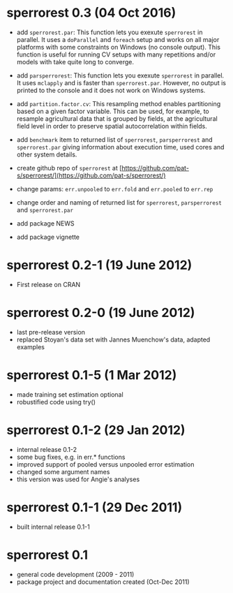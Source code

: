# sperrorest 0.3 (04 Oct 2016)

* add `sperrorest.par`: This function lets you exexute `sperrorest` in parallel. 
It uses a `doParallel` and `foreach` setup and works on all major platforms with
some constraints on Windows (no console output). This function is useful for 
running CV setups with many repetitions and/or models with take quite long to 
converge. 

* add `parsperrorest`: This function lets you exexute `sperrorest` in parallel. 
It uses `mclapply` and is faster than `sperrorest.par`. However, no output is 
printed to the console and it does not work on Windows systems. 

* add `partition.factor.cv`: This resampling method enables partitioning based 
on a given factor variable. This can be used, for example, to resample 
agricultural data that is grouped by fields, at the agricultural field level 
in order to preserve spatial autocorrelation within fields.

* add `benchmark` item to returned list of `sperrorest`, `parsperrorest` and 
`sperrorest.par` giving information about execution time, 
used cores and other system details. 

* create github repo of `sperrorest` at 
[https://github.com/pat-s/sperrorest/](https://github.com/pat-s/sperrorest/)

* change params: `err.unpooled` to `err.fold` and `err.pooled` to `err.rep`

* change order and naming of returned list for `sperrorest`, `parsperrorest` and
`sperrorest.par`

* add package NEWS

* add package vignette

# sperrorest 0.2-1 (19 June 2012)

* First release on CRAN

# sperrorest 0.2-0 (19 June 2012)

* last pre-release version
* replaced Stoyan's data set with Jannes Muenchow's data, adapted examples


# sperrorest 0.1-5 (1 Mar 2012)

* made training set estimation optional
* robustified code using try()


# sperrorest 0.1-2 (29 Jan 2012)

* internal release 0.1-2
* some bug fixes, e.g. in err.* functions
* improved support of pooled versus unpooled error estimation
* changed some argument names
* this version was used for Angie's analyses

# sperrorest 0.1-1 (29 Dec 2011)

* built internal release 0.1-1

# sperrorest 0.1

* general code development (2009 - 2011)
* package project and documentation created (Oct-Dec 2011)

